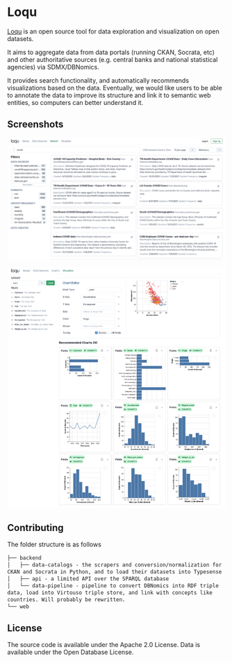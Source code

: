 # Loqu

[Loqu](https://loqudata.org/) is an open source tool for data exploration and visualization on open datasets.

It aims to aggregate data from data portals (running CKAN, Socrata, etc) and other authoritative sources (e.g. central banks and national statistical agencies) via SDMX/DBNomics.

It provides search functionality, and automatically recommends visualizations based on the data. Eventually, we would like users to be able to annotate the data to improve its structure and link it to semantic web entities, so computers can better understand it.

## Screenshots

![search](web/src/assets/loqu_search.png)

![visualize](web/src/assets/loqu_visualize.png)

## Contributing

The folder structure is as follows
```
├── backend
│   ├── data-catalogs - the scrapers and conversion/normalization for CKAN and Socrata in Python, and to load their datasets into Typesense
│   ├── api - a limited API over the SPARQL database
│   └── data-pipeline - pipeline to convert DBNomics into RDF triple data, load into Virtouso triple store, and link with concepts like countries. Will probably be rewritten.
└── web
```

## License

The source code is available under the Apache 2.0 License. Data is available under the Open Database License.
